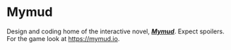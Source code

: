 # Mymud

Design and coding home of the interactive novel, <em><strong>[Mymud](https://mymud.io)</strong></em>. Expect spoilers. For the game look at https://mymud.io.
